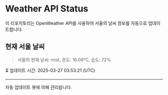 
# Weather API Status

이 리포지토리는 OpenWeather API를 사용하여 서울의 날씨 정보를 자동으로 업데이트합니다.

## 현재 서울 날씨
> 서울의 현재 날씨: mist, 온도: 16.08°C, 습도: 72%

⏳ 업데이트 시간: 2025-03-27 03:53:21 (UTC)

---
자동 업데이트 봇에 의해 관리됩니다.
